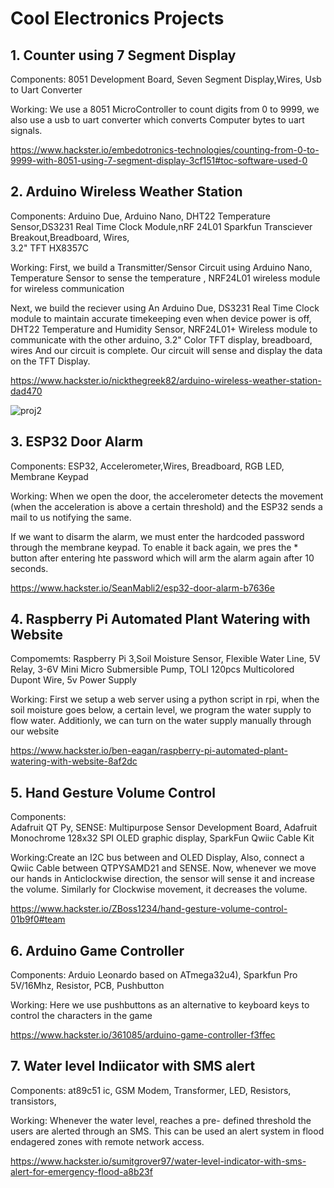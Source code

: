 # Cool Electronics Projects

## 1. Counter using 7 Segment Display

Components: 8051 Development Board, Seven Segment Display,Wires, Usb to Uart Converter

Working: We use a 8051 MicroController to count digits from 0 to 9999, we also use a usb to uart converter which converts Computer bytes to uart signals.

https://www.hackster.io/embedotronics-technologies/counting-from-0-to-9999-with-8051-using-7-segment-display-3cf151#toc-software-used-0

## 2. Arduino Wireless Weather Station

Components: Arduino Due, Arduino Nano, DHT22 Temperature Sensor,DS3231 Real Time Clock Module,nRF 24L01 Sparkfun Transciever Breakout,Breadboard, Wires, 	
3.2" TFT HX8357C

Working: First, we build a Transmitter/Sensor Circuit using Arduino Nano, Temperature Sensor to sense the temperature , NRF24L01 wireless module for wireless communication

Next, we build the reciever using An Arduino Due, DS3231 Real Time Clock module to maintain accurate timekeeping even when device power is off, DHT22 Temperature and Humidity Sensor, NRF24L01+ Wireless module to communicate with the other arduino, 3.2" Color TFT display, breadboard, wires
And our circuit is complete. Our circuit will sense and display the data on the TFT Display.

https://www.hackster.io/nickthegreek82/arduino-wireless-weather-station-dad470

![proj2](https://user-images.githubusercontent.com/107299579/173628399-8a38cd14-53a9-4820-a02c-d39340bcb00b.jpg)

## 3. ESP32 Door Alarm

Components: ESP32, Accelerometer,Wires, Breadboard, RGB LED, Membrane Keypad

Working: When we open the door, the accelerometer detects the movement (when the acceleration is above a certain threshold) and the ESP32 sends a mail to us notifying the same.

If we want to disarm the alarm, we must enter the hardcoded password through the membrane keypad. To enable it back again, we pres the * button after entering hte password which will arm the alarm again after 10 seconds.

https://www.hackster.io/SeanMabli2/esp32-door-alarm-b7636e

## 4. Raspberry Pi Automated Plant Watering with Website

Compomemts:  Raspberry Pi 3,Soil Moisture Sensor, Flexible Water Line, 5V Relay, 3-6V Mini Micro Submersible Pump, TOLI 120pcs Multicolored Dupont Wire, 5v Power Supply 

Working:  First we setup a web server using a python script in rpi, when the soil moisture goes below, a certain level, we program the water supply to flow water. Additionly, we can turn on the water supply manually through our website

https://www.hackster.io/ben-eagan/raspberry-pi-automated-plant-watering-with-website-8af2dc

## 5. Hand Gesture Volume Control

Components: 	
Adafruit QT Py, SENSE: Multipurpose Sensor Development Board, Adafruit Monochrome 128x32 SPI OLED graphic display, SparkFun Qwiic Cable Kit	

Working:Create an I2C bus between and OLED Display, Also, connect a Qwiic Cable between QTPYSAMD21 and SENSE. Now, whenever we move our hands in Anticlockwise direction, the sensor will sense it and increase the volume. Similarly for Clockwise movement, it decreases the volume.

https://www.hackster.io/ZBoss1234/hand-gesture-volume-control-01b9f0#team

## 6. Arduino Game Controller

Components: Arduio Leonardo based on ATmega32u4), Sparkfun Pro 5V/16Mhz, Resistor, PCB, Pushbutton

Working: Here we use pushbuttons as an alternative to keyboard keys to control the characters in the game

https://www.hackster.io/361085/arduino-game-controller-f3ffec


## 7. Water level Indiicator with SMS alert

Components: at89c51 ic, GSM Modem, Transformer, LED, Resistors, transistors, 

Working: Whenever the water level, reaches a pre- defined threshold the users are alerted through an SMS. This can be used an alert system in flood endagered zones with remote network access.

https://www.hackster.io/sumitgrover97/water-level-indicator-with-sms-alert-for-emergency-flood-a8b23f


